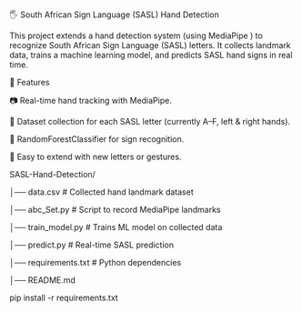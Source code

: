 🖐️ South African Sign Language (SASL) Hand Detection

This project extends a hand detection system (using MediaPipe
) to recognize South African Sign Language (SASL) letters.
It collects landmark data, trains a machine learning model, and predicts SASL hand signs in real time.

🚀 Features

📷 Real-time hand tracking with MediaPipe.

📝 Dataset collection for each SASL letter (currently A–F, left & right hands).

🤖 RandomForestClassifier for sign recognition.

🔄 Easy to extend with new letters or gestures.


SASL-Hand-Detection/

│── data.csv                # Collected hand landmark dataset

│── abc_Set.py         # Script to record MediaPipe landmarks

│── train_model.py          # Trains ML model on collected data

│── predict.py              # Real-time SASL prediction

│── requirements.txt        # Python dependencies

│── README.md   

pip install -r requirements.txt
